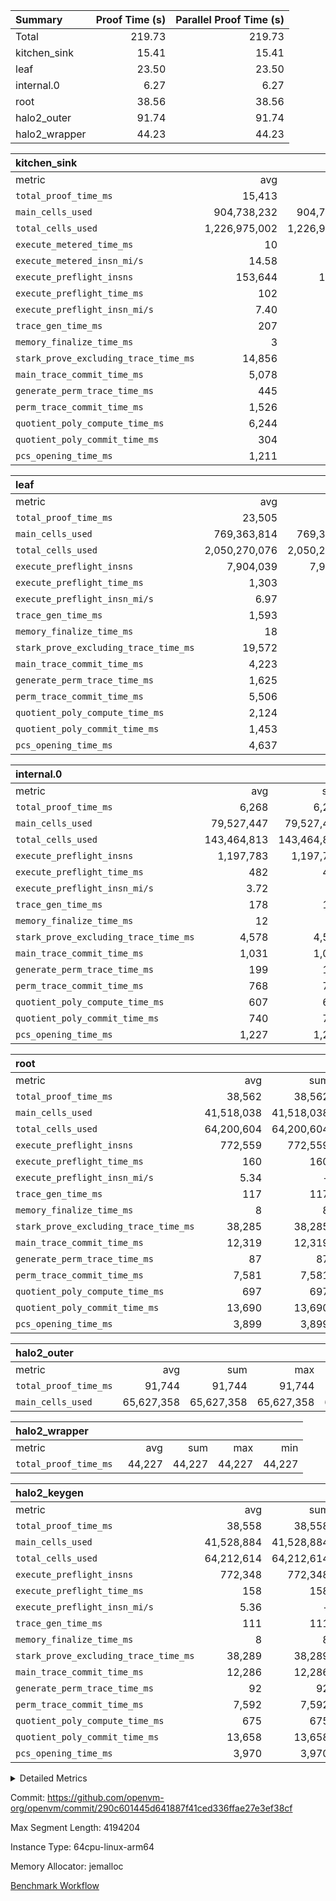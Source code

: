 | Summary | Proof Time (s) | Parallel Proof Time (s) |
|:---|---:|---:|
| Total |  219.73 |  219.73 |
| kitchen_sink |  15.41 |  15.41 |
| leaf |  23.50 |  23.50 |
| internal.0 |  6.27 |  6.27 |
| root |  38.56 |  38.56 |
| halo2_outer |  91.74 |  91.74 |
| halo2_wrapper |  44.23 |  44.23 |


| kitchen_sink |||||
|:---|---:|---:|---:|---:|
|metric|avg|sum|max|min|
| `total_proof_time_ms ` |  15,413 |  15,413 |  15,413 |  15,413 |
| `main_cells_used     ` |  904,738,232 |  904,738,232 |  904,738,232 |  904,738,232 |
| `total_cells_used    ` |  1,226,975,002 |  1,226,975,002 |  1,226,975,002 |  1,226,975,002 |
| `execute_metered_time_ms` |  10 | -          | -          | -          |
| `execute_metered_insn_mi/s` |  14.58 | -          |  14.58 |  14.58 |
| `execute_preflight_insns` |  153,644 |  153,644 |  153,644 |  153,644 |
| `execute_preflight_time_ms` |  102 |  102 |  102 |  102 |
| `execute_preflight_insn_mi/s` |  7.40 | -          |  7.40 |  7.40 |
| `trace_gen_time_ms   ` |  207 |  207 |  207 |  207 |
| `memory_finalize_time_ms` |  3 |  3 |  3 |  3 |
| `stark_prove_excluding_trace_time_ms` |  14,856 |  14,856 |  14,856 |  14,856 |
| `main_trace_commit_time_ms` |  5,078 |  5,078 |  5,078 |  5,078 |
| `generate_perm_trace_time_ms` |  445 |  445 |  445 |  445 |
| `perm_trace_commit_time_ms` |  1,526 |  1,526 |  1,526 |  1,526 |
| `quotient_poly_compute_time_ms` |  6,244 |  6,244 |  6,244 |  6,244 |
| `quotient_poly_commit_time_ms` |  304 |  304 |  304 |  304 |
| `pcs_opening_time_ms ` |  1,211 |  1,211 |  1,211 |  1,211 |

| leaf |||||
|:---|---:|---:|---:|---:|
|metric|avg|sum|max|min|
| `total_proof_time_ms ` |  23,505 |  23,505 |  23,505 |  23,505 |
| `main_cells_used     ` |  769,363,814 |  769,363,814 |  769,363,814 |  769,363,814 |
| `total_cells_used    ` |  2,050,270,076 |  2,050,270,076 |  2,050,270,076 |  2,050,270,076 |
| `execute_preflight_insns` |  7,904,039 |  7,904,039 |  7,904,039 |  7,904,039 |
| `execute_preflight_time_ms` |  1,303 |  1,303 |  1,303 |  1,303 |
| `execute_preflight_insn_mi/s` |  6.97 | -          |  6.97 |  6.97 |
| `trace_gen_time_ms   ` |  1,593 |  1,593 |  1,593 |  1,593 |
| `memory_finalize_time_ms` |  18 |  18 |  18 |  18 |
| `stark_prove_excluding_trace_time_ms` |  19,572 |  19,572 |  19,572 |  19,572 |
| `main_trace_commit_time_ms` |  4,223 |  4,223 |  4,223 |  4,223 |
| `generate_perm_trace_time_ms` |  1,625 |  1,625 |  1,625 |  1,625 |
| `perm_trace_commit_time_ms` |  5,506 |  5,506 |  5,506 |  5,506 |
| `quotient_poly_compute_time_ms` |  2,124 |  2,124 |  2,124 |  2,124 |
| `quotient_poly_commit_time_ms` |  1,453 |  1,453 |  1,453 |  1,453 |
| `pcs_opening_time_ms ` |  4,637 |  4,637 |  4,637 |  4,637 |

| internal.0 |||||
|:---|---:|---:|---:|---:|
|metric|avg|sum|max|min|
| `total_proof_time_ms ` |  6,268 |  6,268 |  6,268 |  6,268 |
| `main_cells_used     ` |  79,527,447 |  79,527,447 |  79,527,447 |  79,527,447 |
| `total_cells_used    ` |  143,464,813 |  143,464,813 |  143,464,813 |  143,464,813 |
| `execute_preflight_insns` |  1,197,783 |  1,197,783 |  1,197,783 |  1,197,783 |
| `execute_preflight_time_ms` |  482 |  482 |  482 |  482 |
| `execute_preflight_insn_mi/s` |  3.72 | -          |  3.72 |  3.72 |
| `trace_gen_time_ms   ` |  178 |  178 |  178 |  178 |
| `memory_finalize_time_ms` |  12 |  12 |  12 |  12 |
| `stark_prove_excluding_trace_time_ms` |  4,578 |  4,578 |  4,578 |  4,578 |
| `main_trace_commit_time_ms` |  1,031 |  1,031 |  1,031 |  1,031 |
| `generate_perm_trace_time_ms` |  199 |  199 |  199 |  199 |
| `perm_trace_commit_time_ms` |  768 |  768 |  768 |  768 |
| `quotient_poly_compute_time_ms` |  607 |  607 |  607 |  607 |
| `quotient_poly_commit_time_ms` |  740 |  740 |  740 |  740 |
| `pcs_opening_time_ms ` |  1,227 |  1,227 |  1,227 |  1,227 |

| root |||||
|:---|---:|---:|---:|---:|
|metric|avg|sum|max|min|
| `total_proof_time_ms ` |  38,562 |  38,562 |  38,562 |  38,562 |
| `main_cells_used     ` |  41,518,038 |  41,518,038 |  41,518,038 |  41,518,038 |
| `total_cells_used    ` |  64,200,604 |  64,200,604 |  64,200,604 |  64,200,604 |
| `execute_preflight_insns` |  772,559 |  772,559 |  772,559 |  772,559 |
| `execute_preflight_time_ms` |  160 |  160 |  160 |  160 |
| `execute_preflight_insn_mi/s` |  5.34 | -          |  5.34 |  5.34 |
| `trace_gen_time_ms   ` |  117 |  117 |  117 |  117 |
| `memory_finalize_time_ms` |  8 |  8 |  8 |  8 |
| `stark_prove_excluding_trace_time_ms` |  38,285 |  38,285 |  38,285 |  38,285 |
| `main_trace_commit_time_ms` |  12,319 |  12,319 |  12,319 |  12,319 |
| `generate_perm_trace_time_ms` |  87 |  87 |  87 |  87 |
| `perm_trace_commit_time_ms` |  7,581 |  7,581 |  7,581 |  7,581 |
| `quotient_poly_compute_time_ms` |  697 |  697 |  697 |  697 |
| `quotient_poly_commit_time_ms` |  13,690 |  13,690 |  13,690 |  13,690 |
| `pcs_opening_time_ms ` |  3,899 |  3,899 |  3,899 |  3,899 |

| halo2_outer |||||
|:---|---:|---:|---:|---:|
|metric|avg|sum|max|min|
| `total_proof_time_ms ` |  91,744 |  91,744 |  91,744 |  91,744 |
| `main_cells_used     ` |  65,627,358 |  65,627,358 |  65,627,358 |  65,627,358 |

| halo2_wrapper |||||
|:---|---:|---:|---:|---:|
|metric|avg|sum|max|min|
| `total_proof_time_ms ` |  44,227 |  44,227 |  44,227 |  44,227 |

| halo2_keygen |||||
|:---|---:|---:|---:|---:|
|metric|avg|sum|max|min|
| `total_proof_time_ms ` |  38,558 |  38,558 |  38,558 |  38,558 |
| `main_cells_used     ` |  41,528,884 |  41,528,884 |  41,528,884 |  41,528,884 |
| `total_cells_used    ` |  64,212,614 |  64,212,614 |  64,212,614 |  64,212,614 |
| `execute_preflight_insns` |  772,348 |  772,348 |  772,348 |  772,348 |
| `execute_preflight_time_ms` |  158 |  158 |  158 |  158 |
| `execute_preflight_insn_mi/s` |  5.36 | -          |  5.36 |  5.36 |
| `trace_gen_time_ms   ` |  111 |  111 |  111 |  111 |
| `memory_finalize_time_ms` |  8 |  8 |  8 |  8 |
| `stark_prove_excluding_trace_time_ms` |  38,289 |  38,289 |  38,289 |  38,289 |
| `main_trace_commit_time_ms` |  12,286 |  12,286 |  12,286 |  12,286 |
| `generate_perm_trace_time_ms` |  92 |  92 |  92 |  92 |
| `perm_trace_commit_time_ms` |  7,592 |  7,592 |  7,592 |  7,592 |
| `quotient_poly_compute_time_ms` |  675 |  675 |  675 |  675 |
| `quotient_poly_commit_time_ms` |  13,658 |  13,658 |  13,658 |  13,658 |
| `pcs_opening_time_ms ` |  3,970 |  3,970 |  3,970 |  3,970 |



<details>
<summary>Detailed Metrics</summary>

|  | vm.create_initial_state_time_ms | trace_gen_time_ms | total_cells_used | system_trace_gen_time_ms | single_trace_gen_time_ms | prove_time_ms | prove_for_evm_time_ms | memory_to_vec_partition_time_ms | memory_finalize_time_ms | main_cells_used | keygen_time_ms | execute_preflight_time_ms | execute_preflight_insns | execute_preflight_insn_mi/s | app proof_time_ms | agg_layer_time_ms |
| --- | --- | --- | --- | --- | --- | --- | --- | --- | --- | --- | --- | --- | --- | --- | --- |
|  | 0 | 117 | 64,200,604 | 117 | 0 | 91,757 | 44,227 | 22 | 8 | 41,518,038 | 174,177 | 295 | 772,559 | 5.42 | 15,463 | 39,561 | 

| group | vm.reset_state_time_ms | vm.create_initial_state_time_ms | trace_gen_time_ms | total_proof_time_ms | total_cells_used | total_cells | system_trace_gen_time_ms | stark_prove_excluding_trace_time_ms | single_trace_gen_time_ms | single_leaf_agg_time_ms | single_internal_agg_time_ms | quotient_poly_compute_time_ms | quotient_poly_commit_time_ms | prove_segment_time_ms | perm_trace_commit_time_ms | pcs_opening_time_ms | num_children | memory_to_vec_partition_time_ms | memory_finalize_time_ms | main_trace_commit_time_ms | main_cells_used | halo2_total_cells | halo2_keygen_time_ms | generate_perm_trace_time_ms | fri.log_blowup | execute_preflight_time_ms | execute_preflight_insns | execute_preflight_insn_mi/s | execute_metered_time_ms | execute_metered_insns | execute_metered_insn_mi/s | compute_user_public_values_proof_time_ms |
| --- | --- | --- | --- | --- | --- | --- | --- | --- | --- | --- | --- | --- | --- | --- | --- | --- | --- | --- | --- | --- | --- | --- | --- | --- | --- | --- | --- | --- | --- | --- | --- | --- |
| halo2_keygen | 0 | 0 | 111 | 38,558 | 64,212,614 | 80,435,354 | 111 | 38,289 | 0 |  |  | 675 | 13,658 |  | 7,592 | 3,970 |  |  | 8 | 12,286 | 41,528,884 | 5,447,564 | 19,360 | 92 |  | 158 | 772,348 | 5.36 |  |  |  |  | 
| halo2_outer |  |  |  | 91,744 |  |  |  |  |  |  |  |  |  |  |  |  |  |  |  |  | 65,627,358 |  |  |  |  |  |  |  |  |  |  |  | 
| halo2_wrapper |  |  |  | 44,227 |  |  |  |  |  |  |  |  |  |  |  |  |  |  |  |  |  |  |  |  |  |  |  |  |  |  |  |  | 
| internal.0 |  |  |  |  |  |  |  |  |  |  | 6,270 |  |  |  |  |  | 3 |  |  |  |  |  |  |  | 2 |  |  |  |  |  |  |  | 
| kitchen_sink | 0 |  |  |  |  |  |  |  |  |  |  |  |  | 15,413 |  |  |  | 6 |  |  |  |  |  |  | 1 |  |  |  | 10 | 153,644 | 14.58 | 37 | 
| leaf |  |  |  |  |  |  |  |  |  | 23,513 |  |  |  |  |  |  | 1 |  |  |  |  |  |  |  | 1 |  |  |  |  |  |  |  | 

| group | air_name | rows | prep_cols | perm_cols | main_cols | cells |
| --- | --- | --- | --- | --- | --- | --- |
| halo2_keygen | AccessAdapterAir<2> | 262,144 |  | 8 | 11 | 4,980,736 | 
| halo2_keygen | AccessAdapterAir<4> | 131,072 |  | 8 | 13 | 2,752,512 | 
| halo2_keygen | AccessAdapterAir<8> | 4,096 |  | 8 | 17 | 102,400 | 
| halo2_keygen | FriReducedOpeningAir | 131,072 |  | 24 | 27 | 6,684,672 | 
| halo2_keygen | JalRangeCheckAir | 32,768 |  | 12 | 12 | 786,432 | 
| halo2_keygen | NativePoseidon2Air<BabyBearParameters>, 1> | 32,768 |  | 84 | 398 | 15,794,176 | 
| halo2_keygen | PhantomAir | 8,192 |  | 8 | 6 | 114,688 | 
| halo2_keygen | ProgramAir | 131,072 |  | 8 | 10 | 2,359,296 | 
| halo2_keygen | VariableRangeCheckerAir | 262,144 | 2 | 8 | 1 | 2,359,296 | 
| halo2_keygen | VmAirWrapper<AluNativeAdapterAir, FieldArithmeticCoreAir> | 524,288 |  | 12 | 29 | 21,495,808 | 
| halo2_keygen | VmAirWrapper<BranchNativeAdapterAir, BranchEqualCoreAir<1> | 131,072 |  | 12 | 23 | 4,587,520 | 
| halo2_keygen | VmAirWrapper<NativeAdapterAir<2, 0>, PublicValuesCoreAir> | 64 |  | 12 | 22 | 2,176 | 
| halo2_keygen | VmAirWrapper<NativeLoadStoreAdapterAir<1>, NativeLoadStoreCoreAir<1> | 262,144 |  | 16 | 21 | 9,699,328 | 
| halo2_keygen | VmAirWrapper<NativeLoadStoreAdapterAir<4>, NativeLoadStoreCoreAir<4> | 65,536 |  | 16 | 27 | 2,818,048 | 
| halo2_keygen | VmAirWrapper<NativeVectorizedAdapterAir<4>, FieldExtensionCoreAir> | 65,536 |  | 12 | 38 | 3,276,800 | 
| halo2_keygen | VmConnectorAir | 2 | 1 | 8 | 5 | 26 | 
| halo2_keygen | VolatileBoundaryAir | 131,072 |  | 8 | 12 | 2,621,440 | 

| group | air_name | idx | rows | prep_cols | perm_cols | main_cols | cells |
| --- | --- | --- | --- | --- | --- | --- | --- |
| internal.0 | AccessAdapterAir<2> | 0 | 524,288 |  | 12 | 11 | 12,058,624 | 
| internal.0 | AccessAdapterAir<4> | 0 | 262,144 |  | 12 | 13 | 6,553,600 | 
| internal.0 | AccessAdapterAir<8> | 0 | 4,096 |  | 12 | 17 | 118,784 | 
| internal.0 | FriReducedOpeningAir | 0 | 524,288 |  | 44 | 27 | 37,224,448 | 
| internal.0 | JalRangeCheckAir | 0 | 65,536 |  | 16 | 12 | 1,835,008 | 
| internal.0 | NativePoseidon2Air<BabyBearParameters>, 1> | 0 | 131,072 |  | 160 | 398 | 73,138,176 | 
| internal.0 | PhantomAir | 0 | 32,768 |  | 8 | 6 | 458,752 | 
| internal.0 | ProgramAir | 0 | 131,072 |  | 8 | 10 | 2,359,296 | 
| internal.0 | VariableRangeCheckerAir | 0 | 262,144 | 2 | 8 | 1 | 2,359,296 | 
| internal.0 | VmAirWrapper<AluNativeAdapterAir, FieldArithmeticCoreAir> | 0 | 1,048,576 |  | 20 | 29 | 51,380,224 | 
| internal.0 | VmAirWrapper<BranchNativeAdapterAir, BranchEqualCoreAir<1> | 0 | 131,072 |  | 16 | 23 | 5,111,808 | 
| internal.0 | VmAirWrapper<NativeAdapterAir<2, 0>, PublicValuesCoreAir> | 0 | 64 |  | 16 | 23 | 2,496 | 
| internal.0 | VmAirWrapper<NativeLoadStoreAdapterAir<1>, NativeLoadStoreCoreAir<1> | 0 | 262,144 |  | 24 | 21 | 11,796,480 | 
| internal.0 | VmAirWrapper<NativeLoadStoreAdapterAir<4>, NativeLoadStoreCoreAir<4> | 0 | 131,072 |  | 24 | 27 | 6,684,672 | 
| internal.0 | VmAirWrapper<NativeVectorizedAdapterAir<4>, FieldExtensionCoreAir> | 0 | 131,072 |  | 20 | 38 | 7,602,176 | 
| internal.0 | VmConnectorAir | 0 | 2 | 1 | 12 | 5 | 34 | 
| internal.0 | VolatileBoundaryAir | 0 | 262,144 |  | 12 | 12 | 6,291,456 | 
| leaf | AccessAdapterAir<2> | 0 | 4,194,304 |  | 16 | 11 | 113,246,208 | 
| leaf | AccessAdapterAir<4> | 0 | 2,097,152 |  | 16 | 13 | 60,817,408 | 
| leaf | AccessAdapterAir<8> | 0 | 131,072 |  | 16 | 17 | 4,325,376 | 
| leaf | FriReducedOpeningAir | 0 | 8,388,608 |  | 84 | 27 | 931,135,488 | 
| leaf | JalRangeCheckAir | 0 | 131,072 |  | 28 | 12 | 5,242,880 | 
| leaf | NativePoseidon2Air<BabyBearParameters>, 1> | 0 | 1,048,576 |  | 312 | 398 | 744,488,960 | 
| leaf | PhantomAir | 0 | 32,768 |  | 12 | 6 | 589,824 | 
| leaf | ProgramAir | 0 | 2,097,152 |  | 8 | 10 | 37,748,736 | 
| leaf | VariableRangeCheckerAir | 0 | 262,144 | 2 | 8 | 1 | 2,359,296 | 
| leaf | VmAirWrapper<AluNativeAdapterAir, FieldArithmeticCoreAir> | 0 | 4,194,304 |  | 36 | 29 | 272,629,760 | 
| leaf | VmAirWrapper<BranchNativeAdapterAir, BranchEqualCoreAir<1> | 0 | 1,048,576 |  | 28 | 23 | 53,477,376 | 
| leaf | VmAirWrapper<NativeAdapterAir<2, 0>, PublicValuesCoreAir> | 0 | 64 |  | 28 | 27 | 3,520 | 
| leaf | VmAirWrapper<NativeLoadStoreAdapterAir<1>, NativeLoadStoreCoreAir<1> | 0 | 2,097,152 |  | 40 | 21 | 127,926,272 | 
| leaf | VmAirWrapper<NativeLoadStoreAdapterAir<4>, NativeLoadStoreCoreAir<4> | 0 | 524,288 |  | 40 | 27 | 35,127,296 | 
| leaf | VmAirWrapper<NativeVectorizedAdapterAir<4>, FieldExtensionCoreAir> | 0 | 1,048,576 |  | 36 | 38 | 77,594,624 | 
| leaf | VmConnectorAir | 0 | 2 | 1 | 16 | 5 | 42 | 
| leaf | VolatileBoundaryAir | 0 | 1,048,576 |  | 20 | 12 | 33,554,432 | 
| root | AccessAdapterAir<2> | 0 | 262,144 |  | 8 | 11 | 4,980,736 | 
| root | AccessAdapterAir<4> | 0 | 131,072 |  | 8 | 13 | 2,752,512 | 
| root | AccessAdapterAir<8> | 0 | 4,096 |  | 8 | 17 | 102,400 | 
| root | FriReducedOpeningAir | 0 | 131,072 |  | 24 | 27 | 6,684,672 | 
| root | JalRangeCheckAir | 0 | 32,768 |  | 12 | 12 | 786,432 | 
| root | NativePoseidon2Air<BabyBearParameters>, 1> | 0 | 32,768 |  | 84 | 398 | 15,794,176 | 
| root | PhantomAir | 0 | 8,192 |  | 8 | 6 | 114,688 | 
| root | ProgramAir | 0 | 131,072 |  | 8 | 10 | 2,359,296 | 
| root | VariableRangeCheckerAir | 0 | 262,144 | 2 | 8 | 1 | 2,359,296 | 
| root | VmAirWrapper<AluNativeAdapterAir, FieldArithmeticCoreAir> | 0 | 524,288 |  | 12 | 29 | 21,495,808 | 
| root | VmAirWrapper<BranchNativeAdapterAir, BranchEqualCoreAir<1> | 0 | 131,072 |  | 12 | 23 | 4,587,520 | 
| root | VmAirWrapper<NativeAdapterAir<2, 0>, PublicValuesCoreAir> | 0 | 64 |  | 12 | 22 | 2,176 | 
| root | VmAirWrapper<NativeLoadStoreAdapterAir<1>, NativeLoadStoreCoreAir<1> | 0 | 262,144 |  | 16 | 21 | 9,699,328 | 
| root | VmAirWrapper<NativeLoadStoreAdapterAir<4>, NativeLoadStoreCoreAir<4> | 0 | 65,536 |  | 16 | 27 | 2,818,048 | 
| root | VmAirWrapper<NativeVectorizedAdapterAir<4>, FieldExtensionCoreAir> | 0 | 65,536 |  | 12 | 38 | 3,276,800 | 
| root | VmConnectorAir | 0 | 2 | 1 | 8 | 5 | 26 | 
| root | VolatileBoundaryAir | 0 | 131,072 |  | 8 | 12 | 2,621,440 | 

| group | air_name | segment | rows | prep_cols | perm_cols | main_cols | cells |
| --- | --- | --- | --- | --- | --- | --- | --- |
| kitchen_sink | AccessAdapterAir<16> | 0 | 262,144 |  | 16 | 25 | 10,747,904 | 
| kitchen_sink | AccessAdapterAir<32> | 0 | 8,192 |  | 16 | 41 | 466,944 | 
| kitchen_sink | AccessAdapterAir<8> | 0 | 524,288 |  | 16 | 17 | 17,301,504 | 
| kitchen_sink | BitwiseOperationLookupAir<8> | 0 | 65,536 | 3 | 8 | 2 | 655,360 | 
| kitchen_sink | KeccakVmAir | 0 | 262,144 |  | 1,056 | 3,163 | 1,105,985,536 | 
| kitchen_sink | MemoryMerkleAir<8> | 0 | 16,384 |  | 16 | 32 | 786,432 | 
| kitchen_sink | PersistentBoundaryAir<8> | 0 | 8,192 |  | 12 | 20 | 262,144 | 
| kitchen_sink | Poseidon2PeripheryAir<BabyBearParameters>, 1> | 0 | 4,096 |  | 8 | 300 | 1,261,568 | 
| kitchen_sink | ProgramAir | 0 | 16,384 |  | 8 | 10 | 294,912 | 
| kitchen_sink | RangeTupleCheckerAir<2> | 0 | 2,097,152 | 2 | 8 | 1 | 18,874,368 | 
| kitchen_sink | Sha256VmAir | 0 | 524,288 |  | 108 | 470 | 303,038,464 | 
| kitchen_sink | VariableRangeCheckerAir | 0 | 262,144 | 2 | 8 | 1 | 2,359,296 | 
| kitchen_sink | VmAirWrapper<Rv32BaseAluAdapterAir, BaseAluCoreAir<4, 8> | 0 | 32,768 |  | 52 | 36 | 2,883,584 | 
| kitchen_sink | VmAirWrapper<Rv32BaseAluAdapterAir, LessThanCoreAir<4, 8> | 0 | 2,048 |  | 40 | 37 | 157,696 | 
| kitchen_sink | VmAirWrapper<Rv32BaseAluAdapterAir, ShiftCoreAir<4, 8> | 0 | 16,384 |  | 52 | 53 | 1,720,320 | 
| kitchen_sink | VmAirWrapper<Rv32BranchAdapterAir, BranchEqualCoreAir<4> | 0 | 8,192 |  | 28 | 26 | 442,368 | 
| kitchen_sink | VmAirWrapper<Rv32BranchAdapterAir, BranchLessThanCoreAir<4, 8> | 0 | 4,096 |  | 32 | 32 | 262,144 | 
| kitchen_sink | VmAirWrapper<Rv32CondRdWriteAdapterAir, Rv32JalLuiCoreAir> | 0 | 1,024 |  | 28 | 18 | 47,104 | 
| kitchen_sink | VmAirWrapper<Rv32HeapAdapterAir<2, 32, 32>, BaseAluCoreAir<32, 8> | 0 | 2,048 |  | 192 | 168 | 737,280 | 
| kitchen_sink | VmAirWrapper<Rv32HeapAdapterAir<2, 32, 32>, LessThanCoreAir<32, 8> | 0 | 1,024 |  | 68 | 169 | 242,688 | 
| kitchen_sink | VmAirWrapper<Rv32HeapAdapterAir<2, 32, 32>, MultiplicationCoreAir<32, 8> | 0 | 256 |  | 192 | 164 | 91,136 | 
| kitchen_sink | VmAirWrapper<Rv32HeapBranchAdapterAir<2, 32>, BranchEqualCoreAir<32> | 0 | 256 |  | 48 | 124 | 44,032 | 
| kitchen_sink | VmAirWrapper<Rv32IsEqualModAdapterAir<2, 1, 32, 32>, ModularIsEqualCoreAir<32, 4, 8> | 0 | 8 |  | 56 | 166 | 1,776 | 
| kitchen_sink | VmAirWrapper<Rv32IsEqualModAdapterAir<2, 3, 16, 48>, ModularIsEqualCoreAir<48, 4, 8> | 0 | 8 |  | 88 | 242 | 2,640 | 
| kitchen_sink | VmAirWrapper<Rv32JalrAdapterAir, Rv32JalrCoreAir> | 0 | 2,048 |  | 36 | 28 | 131,072 | 
| kitchen_sink | VmAirWrapper<Rv32LoadStoreAdapterAir, LoadStoreCoreAir<4> | 0 | 131,072 |  | 52 | 41 | 12,189,696 | 
| kitchen_sink | VmAirWrapper<Rv32MultAdapterAir, MultiplicationCoreAir<4, 8> | 0 | 32 |  | 52 | 31 | 2,656 | 
| kitchen_sink | VmAirWrapper<Rv32RdWriteAdapterAir, Rv32AuipcCoreAir> | 0 | 1,024 |  | 28 | 20 | 49,152 | 
| kitchen_sink | VmAirWrapper<Rv32VecHeapAdapterAir<1, 2, 2, 32, 32>, FieldExpressionCoreAir> | 0 | 4 |  | 836 | 547 | 5,532 | 
| kitchen_sink | VmAirWrapper<Rv32VecHeapAdapterAir<1, 6, 6, 16, 16>, FieldExpressionCoreAir> | 0 | 4 |  | 1,668 | 1,020 | 10,752 | 
| kitchen_sink | VmAirWrapper<Rv32VecHeapAdapterAir<2, 1, 1, 32, 32>, FieldExpressionCoreAir> | 0 | 64 |  | 384 | 294 | 41,920 | 
| kitchen_sink | VmAirWrapper<Rv32VecHeapAdapterAir<2, 2, 2, 32, 32>, FieldExpressionCoreAir> | 0 | 2 |  | 860 | 625 | 2,202 | 
| kitchen_sink | VmAirWrapper<Rv32VecHeapAdapterAir<2, 3, 3, 16, 16>, FieldExpressionCoreAir> | 0 | 4 |  | 496 | 393 | 2,404 | 
| kitchen_sink | VmAirWrapper<Rv32VecHeapAdapterAir<2, 6, 6, 16, 16>, FieldExpressionCoreAir> | 0 | 2 |  | 1,340 | 949 | 3,426 | 
| kitchen_sink | VmConnectorAir | 0 | 2 | 1 | 16 | 5 | 42 | 

| group | cell_tracker_span | simple_advice_cells | lookup_advice_cells | fixed_cells |
| --- | --- | --- | --- | --- |
| halo2_keygen | VerifierProgram | 509,456 | 164,237 | 166,961 | 
| halo2_keygen | VerifierProgram;CheckTraceHeightConstraints | 5,316 | 1,125 | 1,942 | 
| halo2_keygen | VerifierProgram;PoseidonCell | 29,400 |  | 8,700 | 
| halo2_keygen | VerifierProgram;stage-c-build-rounds | 18,401 | 2,528 | 6,510 | 
| halo2_keygen | VerifierProgram;stage-c-build-rounds;PoseidonCell | 46,550 |  | 13,775 | 
| halo2_keygen | VerifierProgram;stage-d-verify-pcs | 1,280,292 | 197,458 | 466,987 | 
| halo2_keygen | VerifierProgram;stage-d-verify-pcs;PoseidonCell | 3,839,150 |  | 1,136,075 | 
| halo2_keygen | VerifierProgram;stage-d-verify-pcs;stage-d-verifier-verify | 40,526 | 4,276 | 18,076 | 
| halo2_keygen | VerifierProgram;stage-d-verify-pcs;stage-d-verifier-verify;PoseidonCell | 56,350 |  | 16,675 | 
| halo2_keygen | VerifierProgram;stage-d-verify-pcs;stage-d-verifier-verify;cache-generator-powers | 70,410 | 12,000 | 21,630 | 
| halo2_keygen | VerifierProgram;stage-d-verify-pcs;stage-d-verifier-verify;compute-reduced-opening;single-reduced-opening-eval | 8,549,550 | 353,940 | 1,581,960 | 
| halo2_keygen | VerifierProgram;stage-d-verify-pcs;stage-d-verifier-verify;pre-compute-rounds-context | 76,224 | 11,116 | 22,232 | 
| halo2_keygen | VerifierProgram;stage-d-verify-pcs;stage-d-verifier-verify;verify-batch | 53,280 |  | 6,660 | 
| halo2_keygen | VerifierProgram;stage-d-verify-pcs;stage-d-verifier-verify;verify-batch;PoseidonCell | 9,926,550 |  | 2,940,300 | 
| halo2_keygen | VerifierProgram;stage-d-verify-pcs;stage-d-verifier-verify;verify-batch;verify-batch-reduce-fast;PoseidonCell | 8,854,140 | 253,980 | 2,764,710 | 
| halo2_keygen | VerifierProgram;stage-d-verify-pcs;stage-d-verifier-verify;verify-query | 1,088,820 | 184,470 | 307,410 | 
| halo2_keygen | VerifierProgram;stage-d-verify-pcs;stage-d-verifier-verify;verify-query;verify-batch-ext | 109,440 |  | 13,680 | 
| halo2_keygen | VerifierProgram;stage-d-verify-pcs;stage-d-verifier-verify;verify-query;verify-batch-ext;PoseidonCell | 16,764,840 |  | 4,965,840 | 
| halo2_keygen | VerifierProgram;stage-d-verify-pcs;stage-d-verifier-verify;verify-query;verify-batch-ext;verify-batch-reduce-fast;PoseidonCell | 1,671,570 | 62,940 | 513,270 | 
| halo2_keygen | VerifierProgram;stage-e-verify-constraints | 9,499,973 | 1,889,049 | 2,918,862 | 

| group | idx | vm.reset_state_time_ms | trace_gen_time_ms | total_proof_time_ms | total_cells_used | total_cells | system_trace_gen_time_ms | stark_prove_excluding_trace_time_ms | single_trace_gen_time_ms | quotient_poly_compute_time_ms | quotient_poly_commit_time_ms | perm_trace_commit_time_ms | pcs_opening_time_ms | memory_finalize_time_ms | main_trace_commit_time_ms | main_cells_used | generate_perm_trace_time_ms | fri.log_blowup | execute_preflight_time_ms | execute_preflight_insns | execute_preflight_insn_mi/s |
| --- | --- | --- | --- | --- | --- | --- | --- | --- | --- | --- | --- | --- | --- | --- | --- | --- | --- | --- | --- | --- | --- |
| internal.0 | 0 | 0 | 178 | 6,268 | 143,464,813 | 224,975,330 | 178 | 4,578 | 0 | 607 | 740 | 768 | 1,227 | 12 | 1,031 | 79,527,447 | 199 |  | 482 | 1,197,783 | 3.72 | 
| leaf | 0 | 0 | 1,593 | 23,505 | 2,050,270,076 | 2,500,267,498 | 1,593 | 19,572 | 0 | 2,124 | 1,453 | 5,506 | 4,637 | 18 | 4,223 | 769,363,814 | 1,625 |  | 1,303 | 7,904,039 | 6.97 | 
| root | 0 | 0 | 117 | 38,562 | 64,200,604 | 80,435,354 | 117 | 38,285 | 0 | 697 | 13,690 | 7,581 | 3,899 | 8 | 12,319 | 41,518,038 | 87 | 3 | 160 | 772,559 | 5.34 | 

| group | idx | trace_height_constraint | weighted_sum | threshold |
| --- | --- | --- | --- | --- |
| internal.0 | 0 | 0 | 5,177,476 | 2,013,265,921 | 
| internal.0 | 0 | 1 | 30,814,464 | 2,013,265,921 | 
| internal.0 | 0 | 2 | 2,588,738 | 2,013,265,921 | 
| internal.0 | 0 | 3 | 30,941,444 | 2,013,265,921 | 
| internal.0 | 0 | 4 | 262,144 | 2,013,265,921 | 
| internal.0 | 0 | 5 | 70,177,482 | 2,013,265,921 | 
| leaf | 0 | 0 | 39,125,124 | 2,013,265,921 | 
| leaf | 0 | 1 | 291,111,168 | 2,013,265,921 | 
| leaf | 0 | 2 | 19,562,562 | 2,013,265,921 | 
| leaf | 0 | 3 | 288,096,516 | 2,013,265,921 | 
| leaf | 0 | 4 | 2,097,152 | 2,013,265,921 | 
| leaf | 0 | 5 | 642,351,818 | 2,013,265,921 | 
| root | 0 | 0 | 2,572,420 | 2,013,265,921 | 
| root | 0 | 1 | 12,005,632 | 2,013,265,921 | 
| root | 0 | 2 | 1,286,210 | 2,013,265,921 | 
| root | 0 | 3 | 12,067,076 | 2,013,265,921 | 
| root | 0 | 4 | 65,536 | 2,013,265,921 | 
| root | 0 | 5 | 28,390,090 | 2,013,265,921 | 

| group | segment | trace_gen_time_ms | total_proof_time_ms | total_cells_used | total_cells | system_trace_gen_time_ms | stark_prove_excluding_trace_time_ms | single_trace_gen_time_ms | quotient_poly_compute_time_ms | quotient_poly_commit_time_ms | perm_trace_commit_time_ms | pcs_opening_time_ms | memory_to_vec_partition_time_ms | memory_finalize_time_ms | main_trace_commit_time_ms | main_cells_used | generate_perm_trace_time_ms | execute_preflight_time_ms | execute_preflight_insns | execute_preflight_insn_mi/s |
| --- | --- | --- | --- | --- | --- | --- | --- | --- | --- | --- | --- | --- | --- | --- | --- | --- | --- | --- | --- | --- |
| kitchen_sink | 0 | 207 | 15,413 | 1,226,975,002 | 1,481,193,346 | 207 | 14,856 | 3 | 6,244 | 304 | 1,526 | 1,211 | 6 | 3 | 5,078 | 904,738,232 | 445 | 102 | 153,644 | 7.40 | 

| group | segment | trace_height_constraint | weighted_sum | threshold |
| --- | --- | --- | --- | --- |
| kitchen_sink | 0 | 0 | 1,977,944 | 2,013,265,921 | 
| kitchen_sink | 0 | 1 | 32,428,632 | 2,013,265,921 | 
| kitchen_sink | 0 | 2 | 988,972 | 2,013,265,921 | 
| kitchen_sink | 0 | 3 | 32,011,136 | 2,013,265,921 | 
| kitchen_sink | 0 | 4 | 57,344 | 2,013,265,921 | 
| kitchen_sink | 0 | 5 | 24,576 | 2,013,265,921 | 
| kitchen_sink | 0 | 6 | 49,612,036 | 2,013,265,921 | 
| kitchen_sink | 0 | 7 | 1,048,576 | 2,013,265,921 | 
| kitchen_sink | 0 | 8 | 8,320 | 2,013,265,921 | 
| kitchen_sink | 0 | 9 | 120,668,384 | 2,013,265,921 | 

| group | trace_height_constraint | weighted_sum | threshold |
| --- | --- | --- | --- |
| halo2_keygen | 0 | 2,572,420 | 2,013,265,921 | 
| halo2_keygen | 1 | 12,005,632 | 2,013,265,921 | 
| halo2_keygen | 2 | 1,286,210 | 2,013,265,921 | 
| halo2_keygen | 3 | 12,067,076 | 2,013,265,921 | 
| halo2_keygen | 4 | 65,536 | 2,013,265,921 | 
| halo2_keygen | 5 | 28,390,090 | 2,013,265,921 | 

</details>


Commit: https://github.com/openvm-org/openvm/commit/290c601445d641887f41ced336ffae27e3ef38cf

Max Segment Length: 4194204

Instance Type: 64cpu-linux-arm64

Memory Allocator: jemalloc

[Benchmark Workflow](https://github.com/openvm-org/openvm/actions/runs/17026596357)
